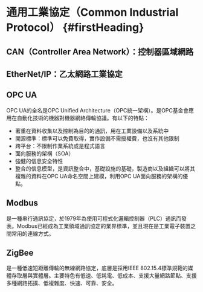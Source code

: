 # 通用工業協定（Common Industrial Protocol） {#firstHeading}

## CAN（Controller Area Network）：控制器區域網路

## EtherNet/IP：乙太網路工業協定

## OPC UA

OPC UA的全名是OPC Unified Architecture（OPC統一架構）。是OPC基金會應用在自動化技術的機器對機器網絡傳輸協議。有以下的特點：
* 著重在資料收集以及控制為目的的通訊，用在工業設備以及系統中
* 開源標準：標準可以免費取得，實作設備不需授權費，也沒有其他限制
* 跨平台：不限制作業系統或是程式語言
* 面向服務的架構（SOA）
* 強健的信息安全特性
* 整合的信息模型，是資訊整合中，基礎設施的基礎，製造商以及組織可以將其複雜的資料在OPC UA命名空間上建模，利用OPC UA面向服務的架構的優點。

## Modbus

是一種串行通訊協定，於1979年為使用可程式化邏輯控制器（PLC）通訊而發表。Modbus已經成為工業領域通訊協定的業界標準，並且現在是工業電子裝置之間常用的連線方式。

## ZigBee

是一種低速短距離傳輸的無線網路協定，底層是採用IEEE 802.15.4標準規範的媒體存取層與實體層。主要特色有低速、低耗電、低成本、支援大量網路節點、支援多種網路拓撲、低複雜度、快速、可靠、安全。

